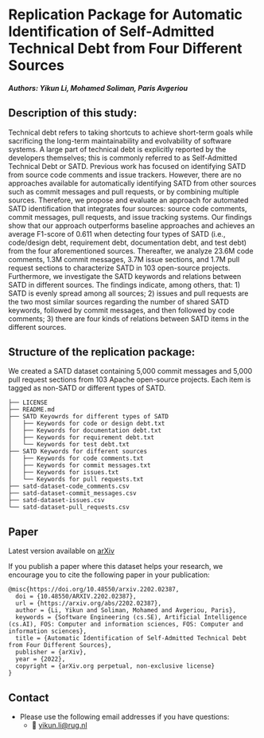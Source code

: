# Replication Package for Automatic Identification of Self-Admitted Technical Debt from Four Different Sources

##### Authors: Yikun Li, Mohamed Soliman, Paris Avgeriou

## Description of this study:

Technical debt refers to taking shortcuts to achieve short-term goals while sacrificing the long-term maintainability and evolvability of software systems. A large part of technical debt is explicitly reported by the developers themselves; this is commonly referred to as Self-Admitted Technical Debt or SATD. Previous work has focused on identifying SATD from source code comments and issue trackers. However, there are no approaches available for automatically identifying SATD from other sources such as commit messages and pull requests, or by combining multiple sources. Therefore, we propose and evaluate an approach for automated SATD identification that integrates four sources: source code comments, commit messages, pull requests, and issue tracking systems. 
Our findings show that our approach outperforms baseline approaches and achieves an average F1-score of 0.611 when detecting four types of SATD (i.e., code/design debt, requirement debt, documentation debt, and test debt) from the four aforementioned sources. Thereafter, we analyze 23.6M code comments, 1.3M commit messages, 3.7M issue sections, and 1.7M pull request sections to characterize SATD in 103 open-source projects. Furthermore, we investigate the SATD keywords and relations between SATD in different sources. The findings indicate, among others, that: 1) SATD is evenly spread among all sources; 2) issues and pull requests are the two most similar sources regarding the number of shared SATD keywords, followed by commit messages, and then followed by code comments; 3) there are four kinds of relations between SATD items in the different sources.


## Structure of the replication package:

We created a SATD dataset containing 5,000 commit messages and 5,000 pull request sections from 103 Apache open-source projects.
Each item is tagged as non-SATD or different types of SATD.

```
├── LICENSE
├── README.md
├── SATD Keyowrds for different types of SATD
│   ├── Keywords for code or design debt.txt
│   ├── Keywords for documentation debt.txt
│   ├── Keywords for requirement debt.txt
│   └── Keywords for test debt.txt
├── SATD Keywords for different sources
│   ├── Keywords for code comments.txt
│   ├── Keywords for commit messages.txt
│   ├── Keywords for issues.txt
│   └── Keywords for pull requests.txt
├── satd-dataset-code_comments.csv
├── satd-dataset-commit_messages.csv
├── satd-dataset-issues.csv
└── satd-dataset-pull_requests.csv
```


## Paper

Latest version available on [arXiv](https://arxiv.org/abs/2202.02387)

If you publish a paper where this dataset helps your research, we encourage you to cite the following paper in your publication:

```
@misc{https://doi.org/10.48550/arxiv.2202.02387,
  doi = {10.48550/ARXIV.2202.02387},
  url = {https://arxiv.org/abs/2202.02387},
  author = {Li, Yikun and Soliman, Mohamed and Avgeriou, Paris},
  keywords = {Software Engineering (cs.SE), Artificial Intelligence (cs.AI), FOS: Computer and information sciences, FOS: Computer and information sciences},
  title = {Automatic Identification of Self-Admitted Technical Debt from Four Different Sources},
  publisher = {arXiv},
  year = {2022},
  copyright = {arXiv.org perpetual, non-exclusive license}
}
```

## Contact

- Please use the following email addresses if you have questions:
    - :email: <yikun.li@rug.nl>